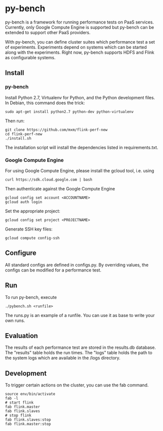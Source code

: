 py-bench
========

py-bench is a framework for running performance tests on PaaS
services. Currently, only Google Compute Engine is supported but py-bench can be
extended to support other PaaS providers.

With py-bench, you can define cluster suites which performance test a set of
experiments. Experiments depend on systems which can be started along with the
experiments. Right now, py-bench supports HDFS and Flink as configurable
systems.

Install
-------

### py-bench

Install Python 2.7, Virtualenv for Python, and the Python development files. In Debian, this command does the trick:

    sudo apt-get install python2.7 python-dev python-virtualenv

Then run:

    git clone https://github.com/mxm/flink-perf-new
    cd flink-perf-new
    ./install.sh

The installation script will install the dependencies listed in requirements.txt.

### Google Compute Engine

For using Google Compute Engine, please install the gcloud tool, i.e. using

    curl https://sdk.cloud.google.com | bash

Then authenticate against the Google Compute Engine

    gcloud config set account <ACCOUNTNAME>
    gcloud auth login

Set the appropriate project:

    gcloud config set project <PROJECTNAME>

Generate SSH key files:

    gcloud compute config-ssh



Configure
---------

All standard configs are defined in configs.py. By overriding values, the
configs can be modified for a performance test.

Run
---

To run py-bench, execute

    ./pybench.sh <runfile>

The runs.py is an example of a runfile. You can use it as base to write your own
runs.


Evaluation
----------

The results of each performance test are stored in the results.db database.  The
"results" table holds the run times. The "logs" table holds the path to the
system logs which are available in the /logs directory.

Development
-----------

To trigger certain actions on the cluster, you can use the fab command.

    source env/bin/activate
    fab -l
    # start flink
    fab flink.master
    fab flink.slaves
    # stop flink
    fab flink.slaves:stop
    fab flink.master:stop

